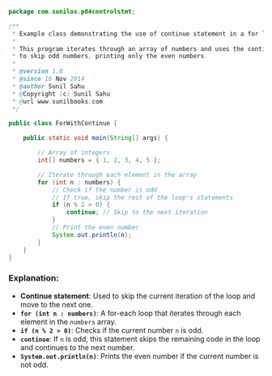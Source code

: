 ```java
package com.sunilos.p04controlstmt;

/**
 * Example class demonstrating the use of continue statement in a for loop.
 * 
 * This program iterates through an array of numbers and uses the continue statement
 * to skip odd numbers, printing only the even numbers.
 * 
 * @version 1.0
 * @since 16 Nov 2014
 * @author Sunil Sahu
 * @Copyright (c) Sunil Sahu
 * @url www.sunilbooks.com
 */

public class ForWithContinue {

    public static void main(String[] args) {

        // Array of integers
        int[] numbers = { 1, 2, 3, 4, 5 };

        // Iterate through each element in the array
        for (int n : numbers) {
            // Check if the number is odd
            // If true, skip the rest of the loop's statements
            if (n % 2 > 0) {
                continue; // Skip to the next iteration
            }
            // Print the even number
            System.out.println(n);
        }
    }
}
```

### Explanation:
- **Continue statement**: Used to skip the current iteration of the loop and move to the next one.
- **`for (int n : numbers)`**: A for-each loop that iterates through each element in the `numbers` array.
- **`if (n % 2 > 0)`**: Checks if the current number `n` is odd.
- **`continue`**: If `n` is odd, this statement skips the remaining code in the loop and continues to the next number.
- **`System.out.println(n)`**: Prints the even number if the current number is not odd.
